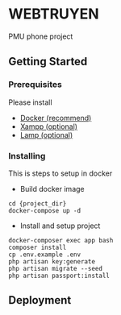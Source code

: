 # WEBTRUYEN

PMU phone project

## Getting Started

### Prerequisites

Please install 

- [Docker (recommend)](docker.com)
- [Xampp  (optional)](https://www.apachefriends.org/index.html)
- [Lamp   (optional)](https://www.digitalocean.com/community/tutorials/how-to-install-linux-apache-mysql-php-lamp-stack-on-ubuntu-16-04)

### Installing

This is steps to setup in docker

- Build docker image

```
cd {project_dir}
docker-compose up -d
```

- Install and setup project

```
docker-composer exec app bash
composer install
cp .env.example .env
php artisan key:generate
php artisan migrate --seed
php artisan passport:install
```

## Deployment

